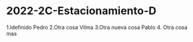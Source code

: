 # 2022-2C-Estacionamiento-D

1.Idefinido Pedro
2.Otra cosa Vilma
3.Otra nueva cosa Pablo
4. Otra cosa mas
